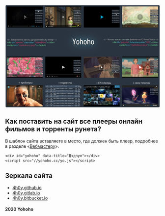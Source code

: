 ![Yohoho.cc](https://raw.githubusercontent.com/4h0y/4h0y.github.io/master/icons/yo.min.png)

## Как поставить на сайт все плееры онлайн фильмов и торренты рунета?
В шаблон сайта вставляете в место, где должен быть плеер, подробнее в разделе «[Вебмастеру](http://yohoho.cc/webmaster.html)».

```
<div id="yohoho" data-title="Дэдпул"></div>
<script src="//yohoho.cc/yo.js"></script>
```

## Зеркала сайта

- [4h0y.github.io](https://4h0y.github.io)
- [4h0y.gitlab.io](https://4h0y.gitlab.io)
- [4h0y.bitbucket.io](https://4h0y.bitbucket.io)

#### 2020 Yohoho
